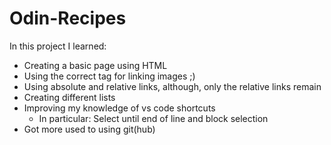 # Odin-Recipes

In this project I learned:
    
- Creating a basic page using HTML
- Using the correct tag for linking images ;)
- Using absolute and relative links, although, only the relative links remain
- Creating different lists
- Improving my knowledge of vs code shortcuts
    - In particular: Select until end of line and block selection
- Got more used to using git(hub)
